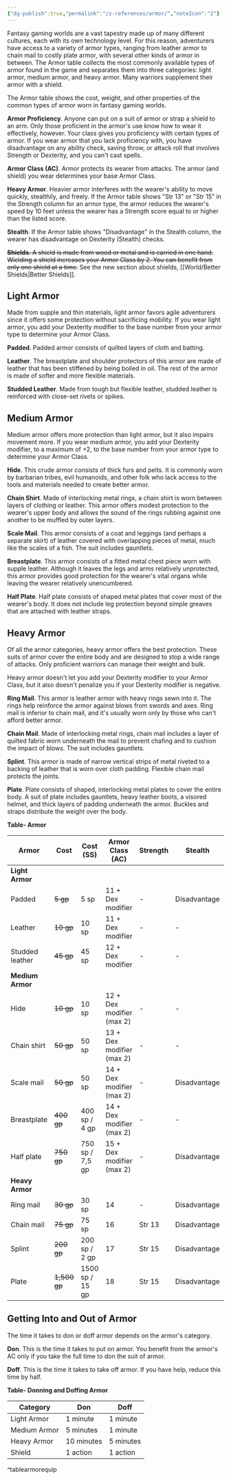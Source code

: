 ```yaml
---
{"dg-publish":true,"permalink":"/z-references/armor/","noteIcon":"2"}
---
```



Fantasy gaming worlds are a vast tapestry made up of many different cultures, each with its own technology level. For this reason, adventurers have access to a variety of armor types, ranging from leather armor to chain mail to costly plate armor, with several other kinds of armor in between. The Armor table collects the most commonly available types of armor found in the game and separates them into three categories: light armor, medium armor, and heavy armor. Many warriors supplement their armor with a shield.

The Armor table shows the cost, weight, and other properties of the common types of armor worn in fantasy gaming worlds.

**Armor Proficiency**. Anyone can put on a suit of armor or strap a shield to an arm. Only those proficient in the armor's use know how to wear it effectively, however. Your class gives you proficiency with certain types of armor. If you wear armor that you lack proficiency with, you have disadvantage on any ability check, saving throw, or attack roll that involves Strength or Dexterity, and you can't cast spells.

**Armor Class (AC)**. Armor protects its wearer from attacks. The armor (and shield) you wear determines your base Armor Class.

**Heavy Armor**. Heavier armor interferes with the wearer's ability to move quickly, stealthily, and freely. If the Armor table shows "Str 13" or "Str 15" in the Strength column for an armor type, the armor reduces the wearer's speed by 10 feet unless the wearer has a Strength score equal to or higher than the listed score.

**Stealth**. If the Armor table shows "Disadvantage" in the Stealth column, the wearer has disadvantage on Dexterity (Stealth) checks.

~~**Shields**. A shield is made from wood or metal and is carried in one hand. Wielding a shield increases your Armor Class by 2. You can benefit from only one shield at a time.~~ See the new section about shields, [[World/Better Shields\|Better Shields]]. 

## Light Armor

Made from supple and thin materials, light armor favors agile adventurers since it offers some protection without sacrificing mobility. If you wear light armor, you add your Dexterity modifier to the base number from your armor type to determine your Armor Class.

**Padded**. Padded armor consists of quilted layers of cloth and batting.

**Leather**. The breastplate and shoulder protectors of this armor are made of leather that has been stiffened by being boiled in oil. The rest of the armor is made of softer and more flexible materials.

**Studded Leather**. Made from tough but flexible leather, studded leather is reinforced with close-set rivets or spikes.

## Medium Armor

Medium armor offers more protection than light armor, but it also impairs movement more. If you wear medium armor, you add your Dexterity modifier, to a maximum of +2, to the base number from your armor type to determine your Armor Class.

**Hide**. This crude armor consists of thick furs and pelts. It is commonly worn by barbarian tribes, evil humanoids, and other folk who lack access to the tools and materials needed to create better armor.

**Chain Shirt**. Made of interlocking metal rings, a chain shirt is worn between layers of clothing or leather. This armor offers modest protection to the wearer's upper body and allows the sound of the rings rubbing against one another to be muffled by outer layers.

**Scale Mail**. This armor consists of a coat and leggings (and perhaps a separate skirt) of leather covered with overlapping pieces of metal, much like the scales of a fish. The suit includes gauntlets.

**Breastplate**. This armor consists of a fitted metal chest piece worn with supple leather. Although it leaves the legs and arms relatively unprotected, this armor provides good protection for the wearer's vital organs while leaving the wearer relatively unencumbered.

**Half Plate**. Half plate consists of shaped metal plates that cover most of the wearer's body. It does not include leg protection beyond simple greaves that are attached with leather straps.

## Heavy Armor

Of all the armor categories, heavy armor offers the best protection. These suits of armor cover the entire body and are designed to stop a wide range of attacks. Only proficient warriors can manage their weight and bulk.

Heavy armor doesn't let you add your Dexterity modifier to your Armor Class, but it also doesn't penalize you if your Dexterity modifier is negative.

**Ring Mail**. This armor is leather armor with heavy rings sewn into it. The rings help reinforce the armor against blows from swords and axes. Ring mail is inferior to chain mail, and it's usually worn only by those who can't afford better armor.

**Chain Mail**. Made of interlocking metal rings, chain mail includes a layer of quilted fabric worn underneath the mail to prevent chafing and to cushion the impact of blows. The suit includes gauntlets.

**Splint**. This armor is made of narrow vertical strips of metal riveted to a backing of leather that is worn over cloth padding. Flexible chain mail protects the joints.

**Plate**. Plate consists of shaped, interlocking metal plates to cover the entire body. A suit of plate includes gauntlets, heavy leather boots, a visored helmet, and thick layers of padding underneath the armor. Buckles and straps distribute the weight over the body.

**Table- Armor**


| Armor            | Cost         | Cost (SS)       | Armor Class (AC)          | Strength | Stealth      | Weight    |
| ---------------- | ------------ | --------------- | ------------------------- | -------- | ------------ | --------- |
| **Light Armor**  |              |                 |                           |          |              |           |
| Padded           | ~~5 gp~~     | 5 sp            | 11 + Dex modifier         | -        | Disadvantage | 8 lb.     |
| Leather          | ~~10 gp~~    | 10 sp           | 11 + Dex modifier         | -        | -            | 10 lb.    |
| Studded leather  | ~~45 gp~~    | 45 sp           | 12 + Dex modifier         | -        | -            | 13 lb.    |
| **Medium Armor** |              |                 |                           |          |              |           |
| Hide             | ~~10 gp~~    | 10 sp           | 12 + Dex modifier (max 2) | -        | -            | 12 lb.    |
| Chain shirt      | ~~50 gp~~    | 50 sp           | 13 + Dex modifier (max 2) | -        | -            | 20 lb.    |
| Scale mail       | ~~50 gp~~    | 50 sp           | 14 + Dex modifier (max 2) | -        | Disadvantage | 45 lb.    |
| Breastplate      | ~~400 gp~~   | 400 sp / 4 gp   | 14 + Dex modifier (max 2) | -        | -            | 20 lb.    |
| Half plate       | ~~750 gp~~   | 750 sp / 7,5 gp | 15 + Dex modifier (max 2) | -        | Disadvantage | 40 lb.    |
| **Heavy Armor**  |              |                 |                           |          |              |           |
| Ring mail        | ~~30 gp~~    | 30 sp           | 14                        | -        | Disadvantage | 40 lb.    |
| Chain mail       | ~~75 gp~~    | 75 sp           | 16                        | Str 13   | Disadvantage | 55 lb.    |
| Splint           | ~~200 gp~~   | 200 sp / 2 gp   | 17                        | Str 15   | Disadvantage | 60 lb.    |
| Plate            | ~~1,500 gp~~ | 1500 sp / 15 gp | 18                        | Str 15   | Disadvantage | 65 lb.    |{ #tablearmor}


## Getting Into and Out of Armor

The time it takes to don or doff armor depends on the armor's category.

**Don**. This is the time it takes to put on armor. You benefit from the armor's AC only if you take the full time to don the suit of armor.

**Doff**. This is the time it takes to take off armor. If you have help, reduce this time by half.

**Table- Donning and Doffing Armor**

| Category     | Don        | Doff      |
| ------------ | ---------- | --------- |
| Light Armor  | 1 minute   | 1 minute  |
| Medium Armor | 5 minutes  | 1 minute  |
| Heavy Armor  | 10 minutes | 5 minutes |
| Shield       | 1 action   | 1 action  |
^tablearmorequip